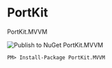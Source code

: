 # PortKit

PortKit.MVVM

![Publish to NuGet PortKit.MVVM](https://github.com/bagabont/PortKit/workflows/Publish%20to%20NuGet%20PortKit.MVVM/badge.svg)
```
PM> Install-Package PortKit.MVVM 
```


